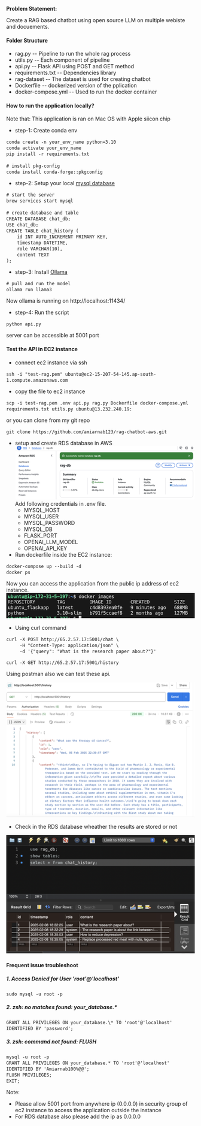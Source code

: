 **Problem Statement:**

Create a RAG based chatbot using open source LLM on multiple webiste and docuements.

#### Folder Structure
- rag.py -- Pipeline to run the whole rag process
- utils.py -- Each component of pipeline
- api.py -- Flask API using POST and GET method
- requirements.txt -- Dependencies library
- rag-dataset -- The dataset is used for creating chatbot
- Dockerfile -- dockerized version of the pplication
- docker-compose.yml -- Used to run the docker container

#### How to run the application locally?
Note that: This application is ran on Mac OS with Apple siicon chip

- step-1: Create conda env
```
conda create -n your_env_name python=3.10
conda activate your_env_name
pip install -r requirements.txt

# install pkg-config
conda install conda-forge::pkgconfig
```

- step-2: Setup your local [mysql database](https://dev.mysql.com/downloads/installer/)
```
# start the server
brew services start mysql

# create database and table
CREATE DATABASE chat_db;
USE chat_db;
CREATE TABLE chat_history (
    id INT AUTO_INCREMENT PRIMARY KEY,
    timestamp DATETIME,
    role VARCHAR(10),
    content TEXT
);

```
- step-3: Install [Ollama](https://ollama.com/download/mac)
```
# pull and run the model
ollama run llama3
```
Now ollama is running on http://localhost:11434/

- step-4: Run the script
```
python api.py
```
server can be accessible at 5001 port


#### Test the API in EC2 instance
- connect ec2 instance via ssh
```
ssh -i "test-rag.pem" ubuntu@ec2-15-207-54-145.ap-south-1.compute.amazonaws.com
```
- copy the file to ec2 instance
```
scp -i test-rag.pem .env api.py rag.py Dockerfile docker-compose.yml requirements.txt utils.py ubuntu@13.232.240.19:
```
or you can clone from my git repo
```
git clone https://github.com/amiarnab123/rag-chatbot-aws.git
```
- setup and create RDS database in AWS
![alt text](./markdown_assets/image-3.png)
Add following credentials in .env file.
     - MYSQL_HOST
     - MYSQL_USER
     - MYSQL_PASSWORD
     - MYSQL_DB
     - FLASK_PORT
     - OPENAI_LLM_MODEL
     - OPENAI_API_KEY
- Run dockerfile inside the EC2 instance:
```
docker-compose up --build -d
docker ps
```
Now you can access the application from the public ip address of ec2 instance.
![alt text](./markdown_assets/image-2.png)
- Using curl command
```
curl -X POST http://65.2.57.17:5001/chat \
     -H "Content-Type: application/json" \
     -d '{"query": "What is the research paper about?"}'

```
```
curl -X GET http://65.2.57.17:5001/history
```
Using postman also we can test these api.

![alt text](./markdown_assets/image.png)

- Check in the RDS database wheather the results are stored or not

![alt text](./markdown_assets/image-1.png)


#### Frequent issue troubleshoot

##### 1. Access Denied for User 'root'@'localhost'
```
sudo mysql -u root -p
```
##### 2. zsh: no matches found: your_database.*
```
GRANT ALL PRIVILEGES ON your_database.\* TO 'root'@'localhost' IDENTIFIED BY 'password';
```
##### 3. zsh: command not found: FLUSH
```
mysql -u root -p
GRANT ALL PRIVILEGES ON your_database.* TO 'root'@'localhost' IDENTIFIED BY 'Amiarnab100%@@';
FLUSH PRIVILEGES;
EXIT;
```

Note:
- Please allow 5001 port from anywhere ip (0.0.0.0) in security group of ec2 instance to access the application outside the instance
- For RDS database also please add the ip as 0.0.0.0